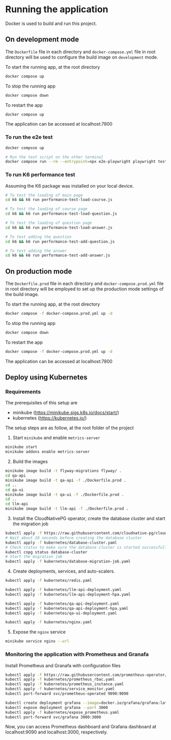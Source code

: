 # Running the application

Docker is used to build and run this project.

## On development mode

The `Dockerfile` file in each directory and `docker-compose.yml` file in root directory will be used to configure the build image on `development` mode.

To start the running app, at the root directory
```bash
docker compose up
```
To stop the running app
```bash
docker compose down
```

To restart the app
```bash
docker compose up
```

The application can be accessed at localhost:7800

### To run the e2e test

```bash
docker compose up

# Run the test script on the other terminal
docker compose run --rm --entrypoint=npx e2e-playwright playwright test
```

### To run K6 performance test

Assuming the K6 package was installed on your local device.

```bash
# To test the loading of main page
cd k6 && k6 run performance-test-load-course.js

# To test the loading of course page
cd k6 && k6 run performance-test-load-question.js

# To test the loading of question page
cd k6 && k6 run performance-test-load-answer.js

# To test adding the question
cd k6 && k6 run performance-test-add-question.js

# To test adding the answer
cd k6 && k6 run performance-test-add-answer.js
```

## On production mode

The `Dockerfile.prod` file in each directory and `docker-compose.prod.yml` file in root directory will be employed to set up the production mode settings of the build image.

To start the running app, at the root directory
```bash
docker compose -f docker-compose.prod.yml up -d 
```
To stop the running app
```bash
docker compose down
```

To restart the app
```bash
docker compose -f docker-compose.prod.yml up -d 
```

The application can be accessed at localhost:7800


## Deploy using Kubernetes
### Requirements
The prerequisites of this setup are
- minikube (https://minikube.sigs.k8s.io/docs/start/)
- kubernetes (https://kubernetes.io/)


The setup steps are as follow, at the root folder of the project

1. Start `minikube` and enable `metrics-server`
```bash
minikube start
minikube addons enable metrics-server
```

2. Build the images
```bash
minikube image build -t flyway-migrations flyway/ .
cd qa-api
minikube image build -t qa-api -f ./Dockerfile.prod .
cd ..
cd qa-ui
minikube image build -t qa-ui -f ./Dockerfile.prod .
cd ..
cd llm-api
minikube image build -t llm-api -f ./Dockerfile.prod . 
```

3. Install the CloudNativePG operator, create the database cluster and start the migration job
```bash
kubectl apply -f https://raw.githubusercontent.com/cloudnative-pg/cloudnative-pg/release-1.19/releases/cnpg-1.19.6.yaml
# Wait about 10 seconds before creating the database cluster
kubectl apply -f kubernetes/database-cluster.yaml
# Check status to make sure the database cluster is started successfully. It often takes several minutes
kubectl cnpg status database-cluster
# Start the migration job
kubectl apply -f kubernetes/database-migration-job.yaml
```

4. Create deployments, services, and auto-scalers.
```bash
kubectl apply -f kubernetes/redis.yaml

kubectl apply -f kubernetes/llm-api-deployment.yaml
kubectl apply -f kubernetes/llm-api-deployment-hpa.yaml

kubectl apply -f kubernetes/qa-api-deployment.yaml
kubectl apply -f kubernetes/qa-api-deployment-hpa.yaml
kubectl apply -f kubernetes/qa-ui-deployment.yaml

kubectl apply -f kubernetes/nginx.yaml
```

5. Expose the `nginx` service
```bash
minikube service nginx --url
```

### Monitoring the application with Prometheus and Granafa
Install Prometheus and Granafa with configuration files
```bash
kubectl apply -f https://raw.githubusercontent.com/prometheus-operator/prometheus-operator/main/bundle.yaml --force-conflicts=true --server-side=true
kubectl apply -f kubernetes/prometheus_rbac.yaml
kubectl apply -f kubernetes/prometheus_instance.yaml
kubectl apply -f kubernetes/service_monitor.yaml
kubectl port-forward svc/prometheus-operated 9090:9090
```

```bash
kubectl create deployment grafana --image=docker.io/grafana/grafana:latest 
kubectl expose deployment grafana --port 3000
kubectl apply -f kubernetes/expose_prometheus.yaml
kubectl port-forward svc/grafana 3000:3000
```

Now, you can access Prometheus dashboard and Grafana dashboard at localhost:9090 and localhost:3000, respectively.
